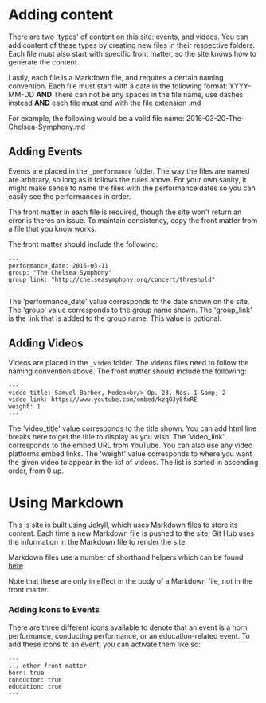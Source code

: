 # Adding content
There are two 'types' of content on this site: events, and videos.  You can add content of these types by creating new files in their respective folders.  Each file must also start with specific front matter, so the site knows how to generate the content.

Lastly, each file is a Markdown file, and requires a certain naming convention.  Each file must start with a date in the following format:
YYYY-MM-DD
**AND**
There can not be any spaces in the file name, use dashes instead
**AND**
each file must end with the file extension .md

For example, the following would be a valid file name:
2016-03-20-The-Chelsea-Symphony.md


## Adding Events
Events are placed in the `_performance` folder.  The way the files are named are arbitrary, so long as it follows the rules above.  For your own sanity, it might make sense to name the files with the performance dates so you can easily see the performances in order.

The front matter in each file is required, though the site won't return an error is theres an issue.  To maintain consistency, copy the front matter from a file that you know works.

The front matter should include the following:
```
---
performance_date: 2016-03-11
group: "The Chelsea Symphony"
group_link: "http://chelseasymphony.org/concert/threshold"
---
```

The 'performance_date' value corresponds to the date shown on the site.  The 'group' value corresponds to the group name shown.  The 'group_link' is the link that is added to the group name.  This value is optional.

## Adding Videos
Videos are placed in the `_video` folder.  The videos files need to follow the naming convention above.  The front matter should include the following:
```
---
video_title: Samuel Barber, Medea<br/> Op. 23. Nos. 1 &amp; 2
video_link: https://www.youtube.com/embed/kzqOJy8fxRE
weight: 1
---
```

The 'video_title' value corresponds to the title shown.  You can add html line breaks here to get the title to display as you wish.  The 'video_link' corresponds to the embed URL from YouTube.  You can also use any video platforms embed links.  The 'weight' value corresponds to where you want the given video to appear in the list of videos.  The list is sorted in ascending order, from 0 up.

# Using Markdown
This is site is built using Jekyll, which uses Markdown files to store its content.  Each time a new Markdown file is pushed to the site, Git Hub uses the information in the Markdown file to render the site.

Markdown files use a number of shorthand helpers which can be found [here](https://guides.github.com/features/mastering-markdown/)

Note that these are only in effect in the body of a Markdown file, not in the front matter.

### Adding Icons to Events
There are three different icons available to denote that an event is a horn performance, conducting performance, or an education-related event. To add these icons to an event, you can activate them like so:
```
---
... other front matter
horn: true
conductor: true
education: true
---
```
